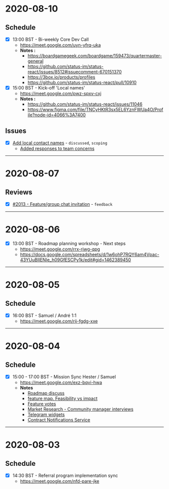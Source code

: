 # 2020-08-10

## Schedule

- [x] 13:00 BST - Bi-weekly Core Dev Call
   - https://meet.google.com/uyn-yfrq-uka
   - **Notes :**
     - https://boardgamegeek.com/boardgame/159473/quartermaster-general
     - https://github.com/status-im/status-react/issues/8512#issuecomment-670151370
     - https://3box.io/products/profiles
     - https://github.com/status-im/status-react/pull/10910
- [x] 15:00 BST - Kick-off 'Local names'
   - https://meet.google.com/pwz-spxv-cxj
   - **Notes :**
     - https://github.com/status-im/status-react/issues/11046
     - https://www.figma.com/file/TNCyHKtR3sx5EL6YznFWUa4O/Profile?node-id=4066%3A7400

## Issues

- [x] [Add local contact names](https://github.com/status-im/status-react/issues/11046) - `discussed`, `scoping`
  - [Added responses to team concerns](https://github.com/status-im/status-react/issues/11046#issuecomment-670623942)     

---

# 2020-08-07

## Reviews

- [x] [#2013 - Feature/group chat invitation](https://github.com/status-im/status-go/pull/2013) - `feedback`

---

# 2020-08-06

- [x] 13:00 BST - Roadmap planning workshop - Next steps
   - https://meet.google.com/rrx-rjwg-qpg
   - https://docs.google.com/spreadsheets/d/1w6ohP7RQY6am4Vpac-43YUuBIIENIe_h09GfESCPy1k/edit#gid=1462389450

---

# 2020-08-05

## Schedule

- [x] 16:00 BST - Samuel / André 1:1
   - https://meet.google.com/rij-fgdg-xxe

---

# 2020-08-04

## Schedule

- [x] 15:00 - 17:00 BST - Mission Sync Hester / Samuel
  - https://meet.google.com/exz-bqvi-hwa
  - **Notes**
    - [Roadmap discuss](https://discuss.status.im/t/retention-focus-and-roadmaps/1826/29)
    - [feature map. Feasibility vs impact](https://drive.google.com/file/d/1ZljKYBi5wZ8MvFJpfhgZ0wKoga2We7Yu/view)
    - [Feature votes](https://cdn.discordapp.com/attachments/701847687674331177/740209062544932935/Screenshot_2020-07-27_at_16.19.18.png)
    - [Market Research - Community manager interviews](https://docs.google.com/spreadsheets/d/1xGgysilDM_rUhr6GkrBVKJgq37MkZpzWDNfPzB4FL-g/edit#gid=0)
    - [Telegram widgets](https://core.telegram.org/widgets/posts)
    - [Contract Notifications Service](https://github.com/status-im/contract-notifier)
---

# 2020-08-03

## Schedule

- [x] 14:30 BST - Referral program implementation sync
   - https://meet.google.com/nfd-pare-jke

